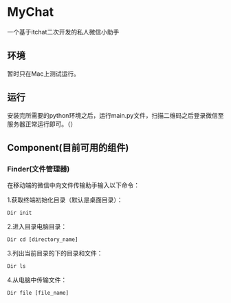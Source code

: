 # MyChat
一个基于itchat二次开发的私人微信小助手

## 环境
暂时只在Mac上测试运行。

## 运行
安装完所需要的python环境之后，运行main.py文件，扫描二维码之后登录微信至服务器正常运行即可。（）

## Component(目前可用的组件)

### Finder(文件管理器)

在移动端的微信中向文件传输助手输入以下命令：

1.获取终端初始化目录（默认是桌面目录）：
```
Dir init
```

2.进入目录电脑目录：
```
Dir cd [directory_name]
```

3.列出当前目录的下的目录和文件：
```
Dir ls
```

4.从电脑中传输文件：
```
Dir file [file_name]
```
